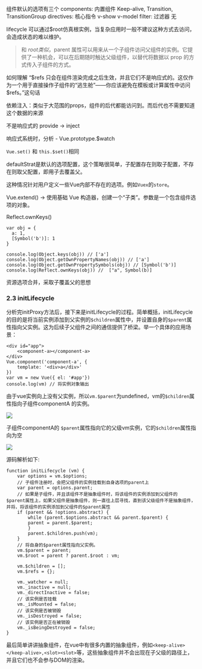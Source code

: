 组件默认的选项有三个
  components: 内置组件
    Keep-alive,
    Transition,
    TransitionGroup
  directives: 核心指令
    v-show
    v-model
  filter: 过滤器
    无



lifecycle
可以通过$root仿真根实例，当复杂应用时一般不建议这种方式去访问，会造成状态的难以维护。
> 和 $root 类似，$parent 属性可以用来从一个子组件访问父组件的实例。它提供了一种机会，可以在后期随时触达父级组件，以替代将数据以 prop 的方式传入子组件的方式。



如何理解 “$refs 只会在组件渲染完成之后生效，并且它们不是响应式的。这仅作为一个用于直接操作子组件的“逃生舱”——你应该避免在模板或计算属性中访问 $refs。”这句话


依赖注入：类似于大范围的props，组件的后代都能访问到。而后代也不需要知道这个数据的来源

  不是响应式的
  provide -> inject




响应式系统时，分析 - Vue.prototype.$watch 


```Vue.set()``` 和 ```this.$set()```相同



defaultStrat是默认的选项配置，这个策略很简单，子配置存在则取子配置，不存在则取父配置，即用子去覆盖父。

这种情况针对用户定义一些Vue内部不存在的选项。例如```Vuex```的```store```。


Vue.extend() -> 使用基础 Vue 构造器，创建一个“子类”。参数是一个包含组件选项的对象。

Reflect.ownKeys()


```
var obj = {
  a: 1,
  [Symbol('b')]: 1
}

console.log(Object.keys(obj)) // ['a']
console.log(Object.getOwnPropertyNames(obj)) // ['a']
console.log(Object.getOwnPropertySymbols(obj)) // [Symbol('b')]
console.log(Reflect.ownKeys(obj)) //  ["a", Symbol(b)]

```

资源选项合并，采取子覆盖父的思想



### 2.3 initLifecycle
分析完initProxy方法后，接下来是initLifecycle的过程。简单概括，initLifecycle的目的是将当前实例添加到父实例的```$children```属性中，并设置自身的```$parent```属性指向父实例。这为后续子父组件之间的通信提供了桥梁。举一个具体的应用场景：
```
<div id="app">
    <component-a></component-a>
</div>
Vue.component('component-a', {
    template: '<div>a</div>'
})
var vm = new Vue({ el: '#app'})
console.log(vm) // 将实例对象输出
``` 
由于vue实例向上没有父实例，所以```vm.$parent```为undefined，vm的```$children```属性指向子组件componentA 的实例。

![](https://user-gold-cdn.xitu.io/2019/4/3/169e1cbf43f024e6?w=734&h=201&f=png&s=23678)

子组件componentA的 ```$parent```属性指向它的父级vm实例，它的```$children```属性指向为空

![](https://user-gold-cdn.xitu.io/2019/4/3/169e1cd342cb543b?w=780&h=200&f=png&s=22827)


源码解析如下: 
```
function initLifecycle (vm) {
    var options = vm.$options;
    // 子组件注册时，会把父组件的实例挂载到自身选项的parent上
    var parent = options.parent;
    // 如果是子组件，并且该组件不是抽象组件时，将该组件的实例添加到父组件的$parent属性上，如果父组件是抽象组件，则一直往上层寻找，直到该父级组件不是抽象组件，并将，将该组件的实例添加到父组件的$parent属性
    if (parent && !options.abstract) {
        while (parent.$options.abstract && parent.$parent) {
        parent = parent.$parent;
        }
        parent.$children.push(vm);
    }
    // 将自身的$parent属性指向父实例。
    vm.$parent = parent;
    vm.$root = parent ? parent.$root : vm;

    vm.$children = [];
    vm.$refs = {};

    vm._watcher = null;
    vm._inactive = null;
    vm._directInactive = false;
    // 该实例是否挂载
    vm._isMounted = false;
    // 该实例是否被销毁
    vm._isDestroyed = false;
    // 该实例是否正在被销毁
    vm._isBeingDestroyed = false;
}

```
最后简单讲讲抽象组件，在vue中有很多内置的抽象组件，例如```<keep-alive></keep-alive>,<slot><slot>```等，这些抽象组件并不会出现在子父级的路径上，并且它们也不会参与DOM的渲染。

